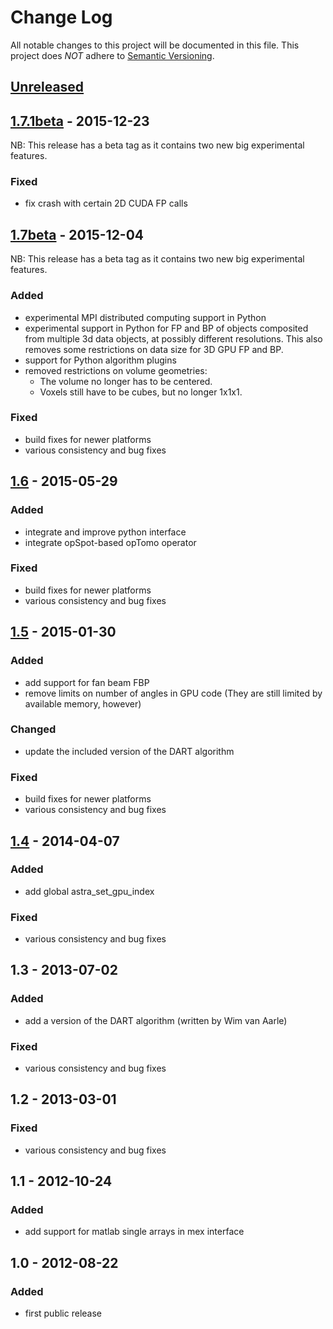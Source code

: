 # Change Log
All notable changes to this project will be documented in this file.
This project does _NOT_ adhere to [Semantic Versioning](http://semver.org/).

## [Unreleased]


## [1.7.1beta] - 2015-12-23
NB: This release has a beta tag as it contains two new big experimental features.
### Fixed
- fix crash with certain 2D CUDA FP calls

## [1.7beta] - 2015-12-04
NB: This release has a beta tag as it contains two new big experimental features.
### Added
- experimental MPI distributed computing support in Python
- experimental support in Python for FP and BP of objects composited from multiple 3d data objects, at possibly different resolutions. This also removes some restrictions on data size for 3D GPU FP and BP.
- support for Python algorithm plugins
- removed restrictions on volume geometries:
    - The volume no longer has to be centered.
    - Voxels still have to be cubes, but no longer 1x1x1.

### Fixed
- build fixes for newer platforms
- various consistency and bug fixes

## [1.6] - 2015-05-29
### Added
- integrate and improve python interface
- integrate opSpot-based opTomo operator

### Fixed
- build fixes for newer platforms
- various consistency and bug fixes

## [1.5] - 2015-01-30
### Added
- add support for fan beam FBP
- remove limits on number of angles in GPU code (They are still limited by available memory, however)

### Changed
- update the included version of the DART algorithm

### Fixed
- build fixes for newer platforms
- various consistency and bug fixes

## [1.4] - 2014-04-07
### Added
- add global astra_set_gpu_index

### Fixed
- various consistency and bug fixes


## 1.3 - 2013-07-02
### Added
- add a version of the DART algorithm (written by Wim van Aarle)

### Fixed
- various consistency and bug fixes

## 1.2 - 2013-03-01
### Fixed
- various consistency and bug fixes

## 1.1 - 2012-10-24
### Added
- add support for matlab single arrays in mex interface

## 1.0 - 2012-08-22
### Added
- first public release

[Unreleased]: https://github.com/astra-toolbox/astra-toolbox/compare/v1.7.1...HEAD
[1.7.1beta]: https://github.com/astra-toolbox/astra-toolbox/compare/v1.7...v1.7.1
[1.7beta]: https://github.com/astra-toolbox/astra-toolbox/compare/v1.6...v1.7
[1.6]: https://github.com/astra-toolbox/astra-toolbox/compare/v1.5...v1.6
[1.5]: https://github.com/astra-toolbox/astra-toolbox/compare/v1.4...v1.5
[1.4]: https://github.com/astra-toolbox/astra-toolbox/compare/v1.3...v1.4

